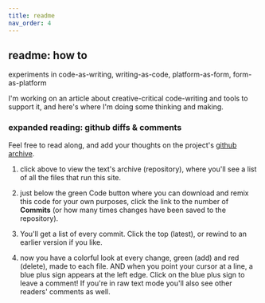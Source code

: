 ```yaml
---
title: readme
nav_order: 4
---
```


<!-- # tethered.network -->

## readme: how to 

experiments in code-as-writing, writing-as-code, platform-as-form, form-as-platform

I'm working on an article about creative-critical code-writing and tools to support it, and here's where I'm doing some thinking and making. 

### expanded reading: github diffs & comments

Feel free to read along, and add your thoughts on the project's [github archive](https://github.com/sarahciston/tethered).

1. click above to view the text's archive (repository), where you'll see a list of all the files that run this site.

2. just below the green Code button where you can download and remix this code for your own purposes, click the link to the number of **Commits** (or how many times changes have been saved to the repository). 

3. You'll get a list of every commit. Click the top (latest), or rewind to an earlier version if you like.

4. now you have a colorful look at every change, green (add) and red (delete), made to each file. AND when you point your cursor at a line, a blue plus sign appears at the left edge. Click on the blue plus sign to leave a comment! If you're in raw text mode you'll also see other readers' comments as well.
